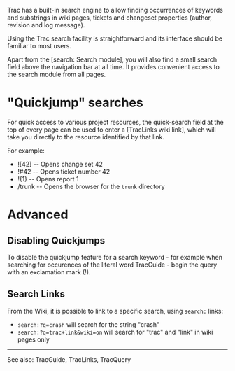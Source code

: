 Trac has a built-in search engine to allow finding occurrences of keywords and substrings in wiki pages, tickets and changeset properties (author, revision and log message).

Using the Trac search facility is straightforward and its interface should be familiar to most users.

Apart from the [search: Search module], you will also find a small search field above the navigation bar at all time. It provides convenient access to the search module from all pages.

# "Quickjump" searches
For quick access to various project resources, the quick-search field at the top of every page can be used to enter a [TracLinks wiki link], which will take you directly to the resource identified by that link.

For example:

* ![42] -- Opens change set 42
* !#42 -- Opens ticket number 42
* !{1} -- Opens report 1
* /trunk -- Opens the browser for the `trunk` directory

# Advanced

## Disabling Quickjumps
To disable the quickjump feature for a search keyword - for example when searching for occurences of the literal word TracGuide - begin the query with an exclamation mark (!).

## Search Links
From the Wiki, it is possible to link to a specific search, using
`search:` links:
* `search:?q=crash` will search for the string "crash" 
* `search:?q=trac+link&wiki=on` will search for "trac" and "link" 
   in wiki pages only

----
See also: TracGuide, TracLinks, TracQuery